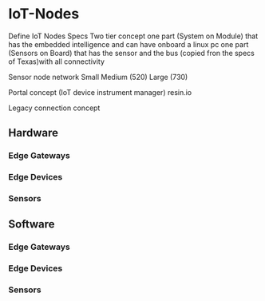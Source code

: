 # IoT-Nodes
Define IoT Nodes Specs
Two tier concept 
one part (System on Module) that has the embedded intelligence and can have onboard a linux pc
one part (Sensors on Board) that has the sensor and the bus (copied fron the specs of Texas)with all connectivity

Sensor node network
Small
Medium (520)
Large (730)

Portal concept (IoT device instrument manager) resin.io

Legacy connection concept


## Hardware
  ### Edge Gateways
  
  ### Edge Devices
  
  ### Sensors
  
## Software
  ### Edge Gateways
  
  ### Edge Devices
  
  ### Sensors
